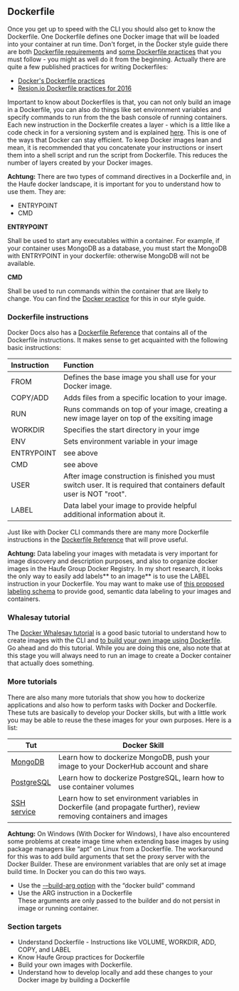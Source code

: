 ## Dockerfile

Once you get up to speed with the CLI you should also get to know the Dockerfile. One Dockerfile defines one Docker image that will be loaded into your container at run time. Don't forget, in the Docker style guide there are both [Dockerfile requirements](https://github.com/Haufe-Lexware/docker-style-guide/blob/master/Dockerfile.md) and [some Dockerfile practices](https://github.com/Haufe-Lexware/docker-style-guide/blob/master/BestPracticesDockerfile.md) that you must follow - you might as well do it from the beginning. Actually there are quite a few published practices for writing Dockerfiles:

* [Docker's Dockerfile practices](https://docs.docker.com/engine/userguide/eng-image/dockerfile_best-practices/)
* [Resion.io Dockerfile practices for 2016](https://resin.io/blog/our-dockerfile-tips-tricks/)

Important to know about Dockerfiles is that, you can not only build an image in a Dockerfile, you can also do things like set environment variables and specify commands to run from the the bash console of running containers. Each new instruction in the Dockerfile creates a layer - which is a little like a code check in for a versioning system and is explained [here](https://docs.docker.com/engine/understanding-docker/#how-does-a-docker-image-work). This is one of the ways that Docker can stay efficient. To keep Docker images lean and mean, it is recommended that you concatenate your instructions or insert them into a shell script and run the script from Dockerfile. This reduces the number of layers created by your Docker images.

**Achtung:** There are two types of command directives in a Dockerfile and, in the Haufe docker landscape, it is important for you to understand how to use them. They are:

* ENTRYPOINT
* CMD

**ENTRYPOINT**

Shall be used to start any executables within a container. For example, if your container uses MongoDB as a database, you must start the MongoDB with ENTRYPOINT in your dockerfile: otherwise MongoDB will not be available.

**CMD**

Shall be used to run commands within the container that are likely to change. You can find the [Docker practice](https://github.com/Haufe-Lexware/docker-style-guide/blob/master/BestPracticesDockerfile.md#entrypoint-vs-cmd) for this in our style guide.

### Dockerfile instructions

Docker Docs also has a [Dockerfile Reference](https://docs.docker.com/engine/reference/builder/) that contains all of the Dockerfile instructions. It makes sense to get acquainted with the following basic instructions:

| Instruction | Function |
| :--- | :--- |
| FROM | Defines the base image you shall use for your Docker image. |
| COPY/ADD | Adds files from a specific location to your image. |
| RUN | Runs commands on top of your image, creating a new image layer on top of the exsiting image |
| WORKDIR | Specifies the start directory in your imge |
| ENV | Sets environment variable in your image |
| ENTRYPOINT | see above |
| CMD | see above |
| USER | After image construction is finished you must switch user. It is required that containers default user is NOT "root". |
| LABEL | Data label your image to provide helpful additional information about it. |

Just like with Docker CLI commands there are many more Dockerfile instructions in the [Dockerfile Reference](https://docs.docker.com/engine/reference/builder/) that will prove useful.

**Achtung:**  Data labeling your images with metadata is very important for image discovery and description purposes, and also to organize docker images in the Haufe Group Docker Registry. In my short research, it looks the only way to easily add labels** to an image** is to use the LABEL instruction in your Dockerfile. You may want to make use of [this proposed labeling schema](http://label-schema.org/rc1) to provide  good, semantic data labeling to your images and containers.

### Whalesay tutorial

The [Docker Whalesay tutorial](https://docs.docker.com/engine/getstarted/step_three/) is a good basic tutorial to understand how to create images with the CLI and [to build your own image using Dockerfile](https://docs.docker.com/engine/getstarted/step_four/). Go ahead and do this tutorial. While you are doing this one, also note that at this stage you will always need to run an image to create a Docker container that actually does something.

### More tutorials

There are also many more tutorials that show you how to dockerize applications and also how to perform tasks with Docker and Dockerfile. These tuts are basically to develop your Docker skills, but with a little work you may be able to reuse the these images for your own purposes. Here is a list:

| Tut | Docker Skill |
| --- | --- |
| [MongoDB](https://docs.docker.com/engine/examples/mongodb/) | Learn how to dockerize MongoDB, push your image to your DockerHub account and share |
| [PostgreSQL](https://docs.docker.com/engine/examples/postgresql_service/) | Learn how to dockerize PostgreSQL, learn how to use                container volumes |
| [SSH service](https://docs.docker.com/engine/examples/running_ssh_service/) | Learn how to set environment variables in Dockerfile \(and    propagate further\), review removing containers and images |

**Achtung:** On Windows \(With Docker for Windows\), I have also encountered some problems at create image time when extending base images by using package managers like “apt” on Linux from a Dockerfile. The workaround for this was to add build arguments that set the proxy server with the Docker Builder. These are environment variables that are only set at image build time. In Docker you can do this two ways.

* Use the [-–build-arg option](http://docs-stage.docker.com/v1.10/engine/reference/commandline/build/#set-build-time-variables-build-arg) with the “docker build” command  
* Use the ARG instruction in a Dockerfile  
  These arguments are only passed to the builder and do not persist in image or running container.

### Section targets

* Understand Dockerfile - Instructions like VOLUME, WORKDIR, ADD, COPY, and LABEL
* Know Haufe Group practices for Dockerfile
* Build your own images with Dockerfile. 
* Understand how to develop locally and add these changes to your Docker image by building a Dockerfile

                                                                                                                                                                                                                                                                                                                                                                                                                                                                                                                                                                                                                                                                                                                                                                                                                                                                                                                                                                                                                                                                                                                                                                                                                                                                                                                                                                                                                                                                                                                                                                                                                                                                                                                                                                                                                                                                                                                                                                                                                                                                                                                                                                                                                                                                                                                                                                                                                                                                                                                                                                                                                                                                                                                                                                                                                                                                                                                                                                                                                                                                                                                           

